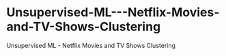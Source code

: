 # Unsupervised-ML---Netflix-Movies-and-TV-Shows-Clustering
Unsupervised ML - Netflix Movies and TV Shows Clustering
